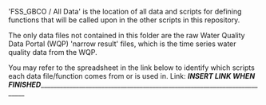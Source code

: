 'FSS_GBCO / All Data' is the location of all data and scripts for defining functions that will be called upon in the other scripts in this repository.

The only data files not contained in this folder are the raw Water Quality Data Portal (WQP) 'narrow result' files, which is the time series water quality data from the WQP. 

You may refer to the spreadsheet in the link below to identify which scripts each data file/function comes from or is used in. 
Link: ___________INSERT LINK WHEN FINISHED____________________________________________________________________________________
